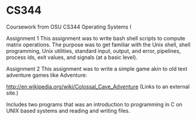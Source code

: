 # CS344
Coursework from OSU CS344 Operating Systems I

Assignment 1
  This assignment was to write bash shell scripts to compute matrix operations. The purpose was to get familiar with the Unix
  shell, shell programming, Unix utilities, standard input, output, and error, pipelines, process ids, exit values, and signals (at a       basic level).
  
Assignment 2
  This assignment was to write a simple game akin to old text adventure games like Adventure:

  http://en.wikipedia.org/wiki/Colossal_Cave_Adventure (Links to an external site.)

  Includes two programs that was an introduction to programming in C on UNIX based systems and reading and writing files. 
